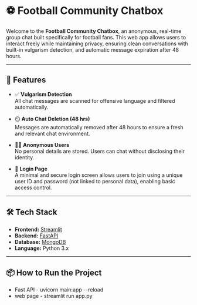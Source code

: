  # ⚽ Football Community Chatbox

Welcome to the **Football Community Chatbox**, an anonymous, real-time group chat built specifically for football fans. This web app allows users to interact freely while maintaining privacy, ensuring clean conversations with built-in vulgarism detection, and automatic message expiration after 48 hours.

---

## 🚀 Features

- ✅ **Vulgarism Detection**  
  All chat messages are scanned for offensive language and filtered automatically.

- ⏲️ **Auto Chat Deletion (48 hrs)**  
  Messages are automatically removed after 48 hours to ensure a fresh and relevant chat environment.

- 🕵️‍♂️ **Anonymous Users**  
  No personal details are stored. Users can chat without disclosing their identity.

- 🔐 **Login Page**  
  A minimal and secure login screen allows users to join using a unique user ID and password (not linked to personal data), enabling basic access control.

---

## 🛠 Tech Stack

- **Frontend:** [Streamlit](https://streamlit.io/)  
- **Backend:** [FastAPI](https://fastapi.tiangolo.com/)  
- **Database:** [MongoDB](https://www.mongodb.com/)  
- **Language:** Python 3.x

---

## 📦 How to Run the Project

- Fast API - uvicorn main:app --reload
- web page - streamlit run app.py
